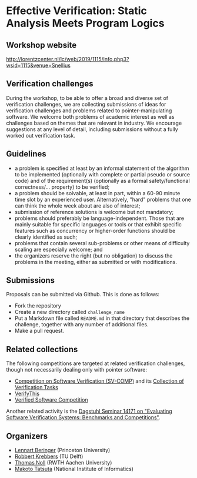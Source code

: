 # Effective Verification: Static Analysis Meets Program Logics 

## Workshop website

http://lorentzcenter.nl/lc/web/2019/1115/info.php3?wsid=1115&venue=Snellius

## Verification challenges

During the workshop, to be able to offer a broad and diverse set of
verification challenges, we are collecting submissions of ideas for
verification challenges and problems related to pointer-manipulating
software. We welcome both problems of academic interest as well as
challenges based on themes that are relevant in industry. We encourage
suggestions at any level of detail, including submissions without a
fully worked out verification task.

## Guidelines

- a problem is specified at least by an informal statement of the
  algorithm to be implemented (optionally with complete or partial pseudo
  or source code) and of the requirement(s) (optionally as a formal
  safety/functional correctness/... property) to be verified;
- a problem should be solvable, at least in part, within a 60-90 minute
  time slot by an experienced user. Alternatively, "hard" problems that
  one can think the whole week about are also of interest;
- submission of reference solutions is welcome but not mandatory;
- problems should preferably be language-independent. Those that are
  mainly suitable for specific languages or tools or that exhibit specific
  features such as concurrency or higher-order functions should be clearly
  identified as such;
- problems that contain several sub-problems or other means of
  difficulty scaling are especially welcome; and
- the organizers reserve the right (but no obligation) to discuss the
  problems in the meeting, either as submitted or with modifications.

## Submissions

Proposals can be submitted via Github. This is done as follows:

- Fork the repository
- Create a new directory called `challenge_name`
- Put a Markdown file called `README.md` in that directory that describes
  the challenge, together with any number of additional files.
- Make a pull request.

## Related collections

The following competitions are targeted at related verification challenges, though not necessarily dealing only with pointer software:
- [Competition on Software Verification (SV-COMP)](https://sv-comp.sosy-lab.org/) and its [Collection of Verification Tasks](https://github.com/sosy-lab/sv-benchmarks)
- [VerifyThis](http://www.pm.inf.ethz.ch/research/verifythis.html)
- [Verified Software Competition](http://vscomp.org/)

Another related activity is the [Dagstuhl Seminar 14171 on "Evaluating Software Verification Systems: Benchmarks and Competitions"](https://www.dagstuhl.de/en/program/calendar/semhp/?semnr=14171).

## Organizers

- [Lennart Beringer](https://www.cs.princeton.edu/~eberinge/) (Princeton University)
- [Robbert Krebbers](https://robbertkrebbers.nl) (TU Delft)
- [Thomas Noll](https://moves.rwth-aachen.de/people/noll/) (RWTH Aachen University)
- [Makoto Tatsuta](http://research.nii.ac.jp/~tatsuta/index-e.html) (National Institute of Informatics)
  


